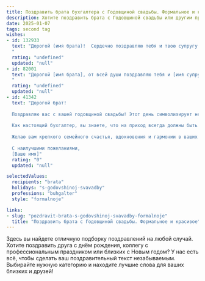 ```yaml
---
title: Поздравить брата бухгалтера с Годовщиной свадьбы. Формальное и красивое
description: Хотите поздравить брата с Годовщиной свадьбы или другим праздником? Наш ИИ создаст незабываемое поздравление, а вы обязательно выделитесь среди других.  
date: 2025-01-07
tags: second tag
wishes:
- id: 132933
  text: "Дорогой (имя брата)!  Сердечно поздравляю тебя и твою супругу с годовщиной свадьбы! Желаю вам, чтобы ваш союз, подобно точно выверенному бухгалтерскому балансу, всегда оставался прочным, гармоничным и приносил только радость и благополучие. Пусть в вашей жизни будет много счастливых моментов, взаимной любви и поддержки!
  "
  rating: "undefined"
  updated: "null"
- id: 82001
  text: "Дорогой [имя брата], от всей души поздравляю тебя и [имя супруги] с годовщиной свадьбы! Пусть ваша любовь, как крепкая бухгалтерская отчетность, будет стабильной, прибыльной и приносить только радость. Желаю вам долгих и счастливых лет вместе,  процветания и  всех благ!
  "
  rating: "undefined"
  updated: "null"
- id: 41342
  text: "Дорогой брат!
  
  Поздравляю вас с вашей годовщиной свадьбы! Этот день символизирует не только радость, но и крепкий союз, который вы построили вместе. Ваша любовь и поддержка друг друга — это настоящий пример для всех нас.
  
  Как настоящий бухгалтер, вы знаете, что на приход всегда должны быть расходы, но ваша совместная жизнь — это баланс, полный счастья, понимания и взаимного уважения. Пусть каждый новый год совместной жизни приносит вам лишь положительные «проводки» — радость, здоровье и процветание.
  
  Желаю вам крепкого семейного счастья, вдохновения и гармонии в ваших отношениях. Пусть впереди будет много светлых и радостных моментов, а каждый день вместе будет напоминать о том, как важна ваша любовь и поддержка друг друга.
  
  С наилучшими пожеланиями,
  [Ваше имя]"
  rating: "0"
  updated: "null"

selectedValues:
  recipients: "brata"
  holidays: "s-godovshinoj-svavadby"
  professions: "buhgalter"
  style: "formalnoje"

links:
- slug: "pozdravit-brata-s-godovshinoj-svavadby-formalnoje"
  title: "Поздравить брата с Годовщиной свадьбы. Формальное и красивое"
---
```


Здесь вы найдете отличную подборку поздравлений на любой случай. 
Хотите поздравить друга с днём рождения, коллегу с профессиональным праздником или близких с Новым годом? У нас есть всё, чтобы сделать ваш поздравительный текст незабываемым. Выбирайте нужную категорию и находите лучшие слова для ваших близких и друзей!

